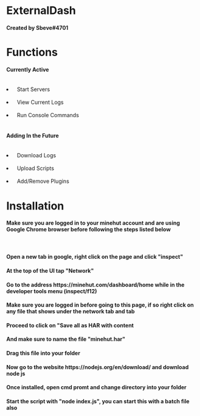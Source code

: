 # ExternalDash
<h4>Created by Sbeve#4701</h4>

# Functions
 <h4>Currently Active</h4>
 <br>
 <li>&nbsp; Start Servers</li>
 <br>
 <li>&nbsp; View Current Logs</li>
 <br>
 <li>&nbsp; Run Console Commands</li>
 <br>
 <h4>Adding In the Future</h4>
 <br>
 <li> &nbsp; Download Logs</li>
 <br>
 <li> &nbsp; Upload Scripts</li>
 <br>
 <li> &nbsp; Add/Remove Plugins</li>
 
 # Installation
 <h4>Make sure you are logged in to your minehut account and are using Google Chrome browser before following the steps listed below</h4>
 <br>
  <h4>Open a new tab in google, right click on the page and click "inspect"</h4>
  <h4>At the top of the UI tap "Network"</h4>
  <h4>Go to the address https://minehut.com/dashboard/home while in the developer tools menu (inspect/f12)</h4>
  <h4>Make sure you are logged in before going to this page, if so right click on any file that shows under the network tab and tab</h4>
  <h4>Proceed to click on "Save all as HAR with content</h4>
  <h4>And make sure to name the file "minehut.har"</h4>
  <h4>Drag this file into your folder</h4>
  <h4>Now go to the website https://nodejs.org/en/download/ and download node js</h4>
  <h4>Once installed, open cmd promt and change directory into your folder</h4>
  <h4>Start the script with "node index.js", you can start this with a batch file also</h4>
